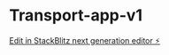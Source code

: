 # Transport-app-v1

[Edit in StackBlitz next generation editor ⚡️](https://stackblitz.com/~/github.com/yassinerahrah/Transport-app-v1)